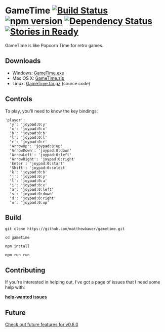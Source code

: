 # GameTime [![Build Status](https://travis-ci.org/matthewbauer/gametime.svg?branch=master)](https://travis-ci.org/matthewbauer/gametime) [![npm version](http://img.shields.io/npm/v/gametime.svg)](https://npmjs.org/package/gametime) [![Dependency Status](https://david-dm.org/matthewbauer/gametime.svg)](https://david-dm.org/matthewbauer/gametime) [![Stories in Ready](https://badge.waffle.io/matthewbauer/gametime.png?label=ready&title=Ready)](https://waffle.io/matthewbauer/gametime)

GameTime is like Popcorn Time for retro games.

## Downloads
* Windows: [GameTime.exe](https://github.com/matthewbauer/gametime/releases/download/v0.7.4/GameTime.exe)
* Mac OS X: [GameTime.zip](https://github.com/matthewbauer/gametime/releases/download/v0.7.4/GameTime.zip)
* Linux: [GameTime.tar.gz](https://github.com/matthewbauer/gametime/archive/v0.7.4.tar.gz) (source code)

## Controls

To play, you'll need to know the key bindings:

```
'player':
  'y': 'joypad:0:y'
  'x': 'joypad:0:x'
  'b': 'joypad:0:b'
  'l': 'joypad:0:l'
  'r': 'joypad:0:r'
  'ArrowUp': 'joypad:0:up'
  'ArrowDown': 'joypad:0:down'
  'ArrowLeft': 'joypad:0:left'
  'ArrowRight': 'joypad:0:right'
  'Enter': 'joypad:0:start'
  'Shift': 'joypad:0:select'
  'k': 'joypad:0:b'
  'j': 'joypad:0:y'
  'l': 'joypad:0:a'
  'i': 'joypad:0:x'
  'a': 'joypad:0:left'
  's': 'joypad:0:down'
  'd': 'joypad:0:right'
  'w': 'joypad:0:up'
```

## Build
`git clone https://github.com/matthewbauer/gametime.git`

`cd gametime`

`npm install`

`npm run run`

## Contributing
If you're interested in helping out, I've got a page of issues that I need some help with:

**[help-wanted issues](https://github.com/matthewbauer/gametime/labels/help%20wanted)**

## Future

[Check out future features for v0.8.0](https://github.com/matthewbauer/gametime/milestones/0.8.0)

